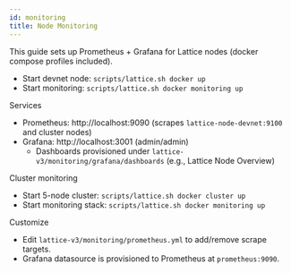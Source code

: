 ```yaml
---
id: monitoring
title: Node Monitoring
---
```


This guide sets up Prometheus + Grafana for Lattice nodes (docker compose profiles included).

- Start devnet node: `scripts/lattice.sh docker up`
- Start monitoring: `scripts/lattice.sh docker monitoring up`

Services
- Prometheus: http://localhost:9090 (scrapes `lattice-node-devnet:9100` and cluster nodes)
- Grafana: http://localhost:3001 (admin/admin)
  - Dashboards provisioned under `lattice-v3/monitoring/grafana/dashboards` (e.g., Lattice Node Overview)

Cluster monitoring
- Start 5-node cluster: `scripts/lattice.sh docker cluster up`
- Start monitoring stack: `scripts/lattice.sh docker monitoring up`

Customize
- Edit `lattice-v3/monitoring/prometheus.yml` to add/remove scrape targets.
- Grafana datasource is provisioned to Prometheus at `prometheus:9090`.
